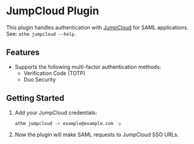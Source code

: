 # JumpCloud Plugin

This plugin handles authentication with [JumpCloud](https://jumpcloud.com/) for
SAML applications. See: `athm jumpcloud --help`.

## Features

- Supports the following multi-factor authentication methods:
  - Verification Code (TOTP)
  - Duo Security

## Getting Started

1. Add your JumpCloud credentials:

    ```sh
    athm jumpcloud -e example@example.com -p
    ```

2. Now the plugin will make SAML requests to JumpCloud SSO URLs.
